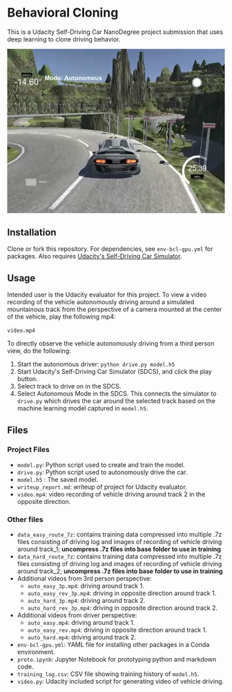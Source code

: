 # Behavioral Cloning
This is a Udacity Self-Driving Car NanoDegree project submission that uses deep learning to clone driving behavior.

![](./wup_assets/mtn-turning.png)

## Installation
Clone or fork this repository. For dependencies, see `env-bcl-gpu.yml` for packages. Also requires
[Udacity's Self-Driving Car Simulator](https://github.com/udacity/self-driving-car-sim).

## Usage
Intended user is the Udacity evaluator for this project. To view a video recording of the vehicle autonomously driving around a simulated mountainous track from the perspective of a camera mounted at the center of the vehicle, play the following mp4:

`video.mp4`

To directly observe the vehicle autonomously driving from a third person view, do the following:

1. Start the autonomous driver: `python drive.py model.h5`
2. Start Udacity's Self-Driving Car Simulator (SDCS), and click the play button.
3. Select track to drive on in the SDCS.
4. Select Autonomous Mode in the SDCS. This connects the simulator to `drive.py` which drives the car around the selected track based on the machine learning model captured in `model.h5`.

## Files
### Project Files
- `model.py`: Python script used to create and train the model.
- `drive.py`: Python script used to autonomously drive the car.
- `model.h5` : The saved model.
- `writeup_report.md`: writeup of project for Udacity evaluator.
- `video.mp4`: video recording of vehicle driving around track 2 in the opposite direction.

### Other files 
- `data_easy_route_7z`: contains training data compressed into multiple .7z files consisting of driving log and images of recording of vehicle driving around track_1; __uncompress .7z files into base folder to use in training__
- `data_hard_route_7z`: contains training data compressed into multiple .7z files consisting of driving log and images of recording of vehicle driving around track_2; __uncompress .7z files into base folder to use in training__
- Additional videos from 3rd person perspective:
  - `auto_easy_3p.mp4`: driving around track 1.
  - `auto_easy_rev_3p.mp4`: driving in opposite direction around track 1.
  - `auto_hard_3p.mp4`: driving around track 2.
  - `auto_hard_rev_3p.mp4`: driving in opposite direction around track 2.  
- Additional videos from driver perspective:
  - `auto_easy.mp4`: driving around track 1.
  - `auto_easy_rev.mp4`: driving in opposite direction around track 1.
  - `auto_hard.mp4`: driving around track 2.
- `env-bcl-gpu.yml`: YAML file for installing other packages in a Conda environment.
- `proto.ipynb`: Jupyter Notebook for prototyping python and markdown code.
- `training_log.csv`: CSV file showing training history of `model.h5`.
- `video.py`: Udacity included script for generating video of vehicle driving.